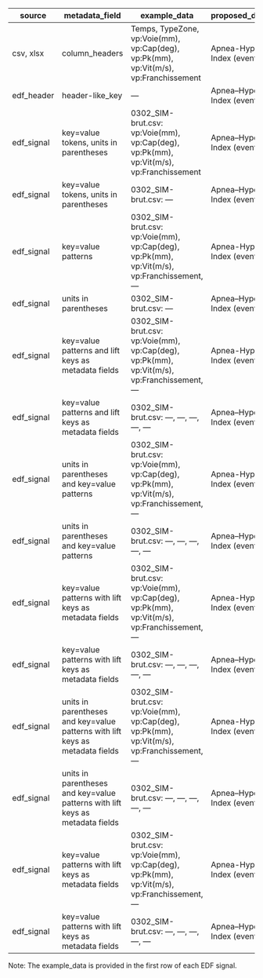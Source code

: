 | source | metadata_field | example_data | proposed_definition |
| --- | --- | --- | --- |
| csv, xlsx | column_headers | Temps, TypeZone, vp:Voie(mm), vp:Cap(deg), vp:Pk(mm), vp:Vit(m/s), vp:Franchissement | Apnea-Hypopnea Index (events/hour) |
| edf_header | header-like_key | — | Apnea–Hypopnea Index (events/hour) |
| edf_signal | key=value tokens, units in parentheses | 0302_SIM-brut.csv: vp:Voie(mm), vp:Cap(deg), vp:Pk(mm), vp:Vit(m/s), vp:Franchissement | Apnea–Hypopnea Index (events/hour) |
| edf_signal | key=value tokens, units in parentheses | 0302_SIM-brut.csv: — | Apnea–Hypopnea Index (events/hour) |
| edf_signal | key=value patterns | 0302_SIM-brut.csv: vp:Voie(mm), vp:Cap(deg), vp:Pk(mm), vp:Vit(m/s), vp:Franchissement, — | Apnea-Hypopnea Index (events/hour) |
| edf_signal | units in parentheses | 0302_SIM-brut.csv: — | Apnea–Hypopnea Index (events/hour) |
| edf_signal | key=value patterns and lift keys as metadata fields | 0302_SIM-brut.csv: vp:Voie(mm), vp:Cap(deg), vp:Pk(mm), vp:Vit(m/s), vp:Franchissement, — | Apnea-Hypopnea Index (events/hour) |
| edf_signal | key=value patterns and lift keys as metadata fields | 0302_SIM-brut.csv: —, —, —, —, — | Apnea–Hypopnea Index (events/hour) |
| edf_signal | units in parentheses and key=value patterns | 0302_SIM-brut.csv: vp:Voie(mm), vp:Cap(deg), vp:Pk(mm), vp:Vit(m/s), vp:Franchissement, — | Apnea-Hypopnea Index (events/hour) |
| edf_signal | units in parentheses and key=value patterns | 0302_SIM-brut.csv: —, —, —, —, — | Apnea–Hypopnea Index (events/hour) |
| edf_signal | key=value patterns with lift keys as metadata fields | 0302_SIM-brut.csv: vp:Voie(mm), vp:Cap(deg), vp:Pk(mm), vp:Vit(m/s), vp:Franchissement, — | Apnea-Hypopnea Index (events/hour) |
| edf_signal | key=value patterns with lift keys as metadata fields | 0302_SIM-brut.csv: —, —, —, —, — | Apnea–Hypopnea Index (events/hour) |
| edf_signal | units in parentheses and key=value patterns with lift keys as metadata fields | 0302_SIM-brut.csv: vp:Voie(mm), vp:Cap(deg), vp:Pk(mm), vp:Vit(m/s), vp:Franchissement, — | Apnea-Hypopnea Index (events/hour) |
| edf_signal | units in parentheses and key=value patterns with lift keys as metadata fields | 0302_SIM-brut.csv: —, —, —, —, — | Apnea–Hypopnea Index (events/hour) |
| edf_signal | key=value patterns with lift keys as metadata fields | 0302_SIM-brut.csv: vp:Voie(mm), vp:Cap(deg), vp:Pk(mm), vp:Vit(m/s), vp:Franchissement, — | Apnea-Hypopnea Index (events/hour) |
| edf_signal | key=value patterns with lift keys as metadata fields | 0302_SIM-brut.csv: —, —, —, —, — | Apnea–Hypopnea Index (events/hour) |
Note: The example_data is provided in the first row of each EDF signal.
